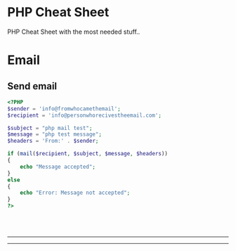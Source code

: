 # PHP Cheat Sheet
PHP Cheat Sheet with the most needed stuff..



# Email

## Send email
```php
<?PHP
$sender = 'info@fromwhocamethemail';
$recipient = 'info@personwhorecivestheemail.com';

$subject = "php mail test";
$message = "php test message";
$headers = 'From:' . $sender;

if (mail($recipient, $subject, $message, $headers))
{
    echo "Message accepted";
}
else
{
    echo "Error: Message not accepted";
}
?>

```  



<br />
<br />


 _____________________________________________________
 _____________________________________________________


<br />
<br />

